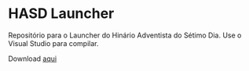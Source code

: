 # HASD Launcher
Repositório para o Launcher do Hinário Adventista do Sétimo Dia.
Use o Visual Studio para compilar.

Download [aqui](https://github.com/AugustoResende/HASD-Launcher/releases)